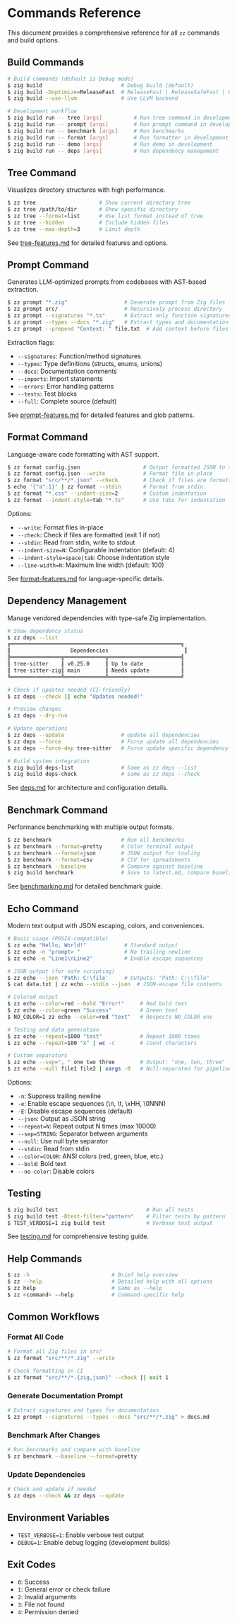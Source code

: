 # Commands Reference

This document provides a comprehensive reference for all `zz` commands and build options.

## Build Commands

```bash
# Build commands (default is Debug mode)
$ zig build                         # Debug build (default)
$ zig build -Doptimize=ReleaseFast  # ReleaseFast | ReleaseSafeFast | ReleaseSmall
$ zig build --use-llvm              # Use LLVM backend

# Development workflow
$ zig build run -- tree [args]          # Run tree command in development
$ zig build run -- prompt [args]        # Run prompt command in development
$ zig build run -- benchmark [args]     # Run benchmarks
$ zig build run -- format [args]        # Run formatter in development
$ zig build run -- demo [args]          # Run demo in development
$ zig build run -- deps [args]          # Run dependency management
```

## Tree Command

Visualizes directory structures with high performance.

```bash
$ zz tree                    # Show current directory tree
$ zz tree /path/to/dir       # Show specific directory
$ zz tree --format=list      # Use list format instead of tree
$ zz tree --hidden           # Include hidden files
$ zz tree --max-depth=3      # Limit depth
```

See [tree-features.md](tree-features.md) for detailed features and options.

## Prompt Command

Generates LLM-optimized prompts from codebases with AST-based extraction.

```bash
$ zz prompt "*.zig"                  # Generate prompt from Zig files
$ zz prompt src/                     # Recursively process directory
$ zz prompt --signatures "*.ts"      # Extract only function signatures
$ zz prompt --types --docs "*.zig"   # Extract types and documentation
$ zz prompt --prepend "Context: " file.txt  # Add context before files
```

Extraction flags:
- `--signatures`: Function/method signatures
- `--types`: Type definitions (structs, enums, unions)
- `--docs`: Documentation comments
- `--imports`: Import statements
- `--errors`: Error handling patterns
- `--tests`: Test blocks
- `--full`: Complete source (default)

See [prompt-features.md](prompt-features.md) for detailed features and glob patterns.

## Format Command

Language-aware code formatting with AST support.

```bash
$ zz format config.json                    # Output formatted JSON to stdout
$ zz format config.json --write            # Format file in-place
$ zz format "src/**/*.json" --check        # Check if files are formatted
$ echo '{"a":1}' | zz format --stdin       # Format from stdin
$ zz format "*.css" --indent-size=2        # Custom indentation
$ zz format --indent-style=tab "*.ts"      # Use tabs for indentation
```

Options:
- `--write`: Format files in-place
- `--check`: Check if files are formatted (exit 1 if not)
- `--stdin`: Read from stdin, write to stdout
- `--indent-size=N`: Configurable indentation (default: 4)
- `--indent-style=space|tab`: Choose indentation style
- `--line-width=N`: Maximum line width (default: 100)

See [format-features.md](format-features.md) for language-specific details.

## Dependency Management

Manage vendored dependencies with type-safe Zig implementation.

```bash
# Show dependency status
$ zz deps --list
╔══════════════════════════════════════════════════════╗
║                   Dependencies                        ║
╠════════════════╦═════════════╦═══════════════════════╣
║ tree-sitter    ║ v0.25.0     ║ Up to date            ║
║ tree-sitter-zig║ main        ║ Needs update          ║
╚════════════════╩═════════════╩═══════════════════════╝

# Check if updates needed (CI-friendly)
$ zz deps --check || echo "Updates needed!"

# Preview changes
$ zz deps --dry-run

# Update operations
$ zz deps --update                  # Update all dependencies
$ zz deps --force                   # Force update all dependencies
$ zz deps --force-dep tree-sitter   # Force update specific dependency

# Build system integration
$ zig build deps-list               # Same as zz deps --list
$ zig build deps-check              # Same as zz deps --check
```

See [deps.md](deps.md) for architecture and configuration details.

## Benchmark Command

Performance benchmarking with multiple output formats.

```bash
$ zz benchmark                      # Run all benchmarks
$ zz benchmark --format=pretty      # Color terminal output
$ zz benchmark --format=json        # JSON output for tooling
$ zz benchmark --format=csv         # CSV for spreadsheets
$ zz benchmark --baseline           # Compare against baseline
$ zig build benchmark               # Save to latest.md, compare baseline
```

See [benchmarking.md](benchmarking.md) for detailed benchmark guide.

## Echo Command

Modern text output with JSON escaping, colors, and conveniences.

```bash
# Basic usage (POSIX-compatible)
$ zz echo "Hello, World!"            # Standard output
$ zz echo -n "prompt> "              # No trailing newline
$ zz echo -e "Line1\nLine2"          # Enable escape sequences

# JSON output (for safe scripting)
$ zz echo --json 'Path: C:\file'     # Outputs: "Path: C:\\file"
$ cat data.txt | zz echo --stdin --json  # JSON-escape file contents

# Colored output
$ zz echo --color=red --bold "Error!"     # Red bold text
$ zz echo --color=green "Success"         # Green text
$ NO_COLOR=1 zz echo --color=red "text"   # Respects NO_COLOR env

# Testing and data generation
$ zz echo --repeat=1000 "test"            # Repeat 1000 times
$ zz echo --repeat=100 "x" | wc -c        # Count characters

# Custom separators
$ zz echo --sep=", " one two three        # Output: "one, two, three"
$ zz echo --null file1 file2 | xargs -0   # Null-separated for pipelines
```

Options:
- `-n`: Suppress trailing newline
- `-e`: Enable escape sequences (\n, \t, \xHH, \0NNN)
- `-E`: Disable escape sequences (default)
- `--json`: Output as JSON string
- `--repeat=N`: Repeat output N times (max 10000)
- `--sep=STRING`: Separator between arguments
- `--null`: Use null byte separator
- `--stdin`: Read from stdin
- `--color=COLOR`: ANSI colors (red, green, blue, etc.)
- `--bold`: Bold text
- `--no-color`: Disable colors

## Testing

```bash
$ zig build test                            # Run all tests
$ zig build test -Dtest-filter="pattern"    # Filter tests by pattern
$ TEST_VERBOSE=1 zig build test             # Verbose test output
```

See [testing.md](testing.md) for comprehensive testing guide.

## Help Commands

```bash
$ zz -h                          # Brief help overview
$ zz --help                      # Detailed help with all options
$ zz help                        # Same as --help
$ zz <command> --help            # Command-specific help
```

## Common Workflows

### Format All Code

```bash
# Format all Zig files in src/
$ zz format "src/**/*.zig" --write

# Check formatting in CI
$ zz format "src/**/*.{zig,json}" --check || exit 1
```

### Generate Documentation Prompt

```bash
# Extract signatures and types for documentation
$ zz prompt --signatures --types --docs "src/**/*.zig" > docs.md
```

### Benchmark After Changes

```bash
# Run benchmarks and compare with baseline
$ zz benchmark --baseline --format=pretty
```

### Update Dependencies

```bash
# Check and update if needed
$ zz deps --check && zz deps --update
```

## Environment Variables

- `TEST_VERBOSE=1`: Enable verbose test output
- `DEBUG=1`: Enable debug logging (development builds)

## Exit Codes

- `0`: Success
- `1`: General error or check failure
- `2`: Invalid arguments
- `3`: File not found
- `4`: Permission denied